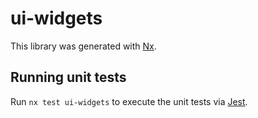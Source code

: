 # ui-widgets

This library was generated with [Nx](https://nx.dev).

## Running unit tests

Run `nx test ui-widgets` to execute the unit tests via [Jest](https://jestjs.io).
